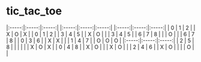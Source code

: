 # tic_tac_toe

  |:-----:|:-----:|:-----:|    |:-----:|:-----:|:-----:|    |:-----:|:-----:|:-----:|
  |  0  |  1  |  2  |    |  X  |  O  |  X  |    |  0  |  1  |  2  |
  |  3  |  4  |  5  |    |  X  |  O  |     |    |  3  |  4  |  5  |
  |  6  |  7  |  8  |    |     |  O  |     |    |  6  |  7  |  8  |
  |  0  |  3  |  6  |    |  X  |  X  |     |
  |  1  |  4  |  7  |    |  O  |  O  |  O  |    |:-----:|:-----:|:-----:|
  |  2  |  5  |  8  |    |     |     |     |    |  X  |  O  |  X  |
  |  0  |  4  |  8  |    |  X  |  O  |     |    |  X  |  O  |     |
  |  2  |  4  |  6  |    |  X  |  O  |     |    |     |  O  |     |


